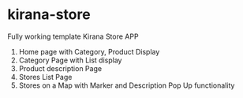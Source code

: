 # kirana-store

Fully working template Kirana Store APP
1. Home page with Category, Product Display
2. Category Page with List display
3. Product description Page
4. Stores List Page
5. Stores on a Map with Marker and Description Pop Up functionality
